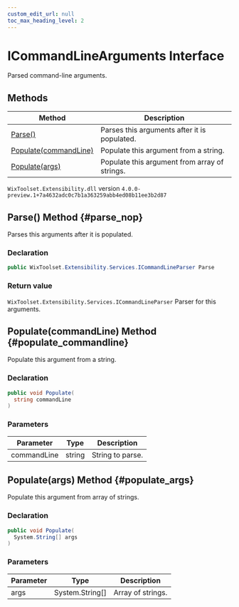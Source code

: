 ```yaml
---
custom_edit_url: null
toc_max_heading_level: 2
---
```

# ICommandLineArguments Interface
Parsed command-line arguments.
## Methods
| Method | Description |
| ------ | ----------- |
| [Parse()](#parse_nop) | Parses this arguments after it is populated. |
| [Populate(commandLine)](#populate_commandline) | Populate this argument from a string. |
| [Populate(args)](#populate_args) | Populate this argument from array of strings. |
`WixToolset.Extensibility.dll` version `4.0.0-preview.1+7a4632adc0c7b1a363259abb4ed08b11ee3b2d87`
## Parse() Method {#parse_nop}
Parses this arguments after it is populated.
### Declaration
```cs
public WixToolset.Extensibility.Services.ICommandLineParser Parse
```
### Return value
`WixToolset.Extensibility.Services.ICommandLineParser` Parser for this arguments.
## Populate(commandLine) Method {#populate_commandline}
Populate this argument from a string.
### Declaration
```cs
public void Populate(
  string commandLine
)
```
### Parameters
| Parameter | Type | Description |
| --------- | ---- | ----------- |
| commandLine | string | String to parse. |
## Populate(args) Method {#populate_args}
Populate this argument from array of strings.
### Declaration
```cs
public void Populate(
  System.String[] args
)
```
### Parameters
| Parameter | Type | Description |
| --------- | ---- | ----------- |
| args | System.String[] | Array of strings. |
